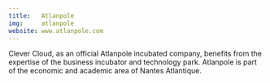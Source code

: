 ```yaml
---
title:   Atlanpole
img:     atlanpole
website: www.atlanpole.com
---
```

Clever Cloud, as an official Atlanpole incubated company, benefits from the
expertise of the business incubator and technology park.
Atlanpole is part of the economic and academic area of Nantes Atlantique.
